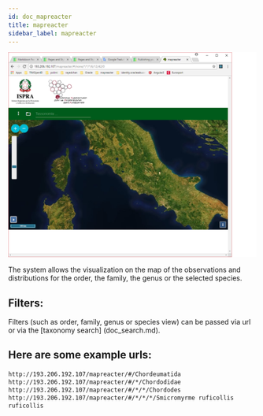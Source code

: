 ```yaml
---
id: doc_mapreacter
title: mapreacter
sidebar_label: mapreacter
---
```


![mapreacter.png](assets/mapreacter.png)

The system allows the visualization on the map of the observations and distributions for the order, the family, the genus or the selected species.

## Filters:

Filters (such as order, family, genus or species view) can be passed via url or via the [taxonomy search] (doc_search.md).

## Here are some example urls:

```
http://193.206.192.107/mapreacter/#/Chordeumatida
http://193.206.192.107/mapreacter/#/*/Chordodidae
http://193.206.192.107/mapreacter/#/*/*/Chordodes
http://193.206.192.107/mapreacter/#/*/*/*/Smicromyrme ruficollis ruficollis
```






